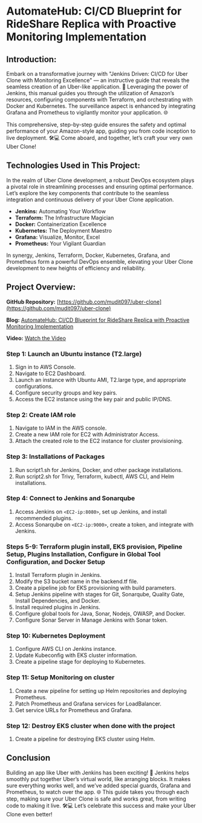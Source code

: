 # AutomateHub: CI/CD Blueprint for RideShare Replica with Proactive Monitoring Implementation

## Introduction:
Embark on a transformative journey with "Jenkins Driven: CI/CD for Uber Clone with Monitoring Excellence" — an instructive guide that reveals the seamless creation of an Uber-like application. 🚀 Leveraging the power of Jenkins, this manual guides you through the utilization of Amazon’s resources, configuring components with Terraform, and orchestrating with Docker and Kubernetes. The surveillance aspect is enhanced by integrating Grafana and Prometheus to vigilantly monitor your application. 🌐

This comprehensive, step-by-step guide ensures the safety and optimal performance of your Amazon-style app, guiding you from code inception to live deployment. 🛠️💻 Come aboard, and together, let’s craft your very own Uber Clone!

## Technologies Used in This Project:
In the realm of Uber Clone development, a robust DevOps ecosystem plays a pivotal role in streamlining processes and ensuring optimal performance. Let’s explore the key components that contribute to the seamless integration and continuous delivery of your Uber Clone application.

- **Jenkins:** Automating Your Workflow
- **Terraform:** The Infrastructure Magician
- **Docker:** Containerization Excellence
- **Kubernetes:** The Deployment Maestro
- **Grafana:** Visualize, Monitor, Excel
- **Prometheus:** Your Vigilant Guardian

In synergy, Jenkins, Terraform, Docker, Kubernetes, Grafana, and Prometheus form a powerful DevOps ensemble, elevating your Uber Clone development to new heights of efficiency and reliability.

## Project Overview:
**GitHub Repository:** [https://github.com/mudit097/uber-clone](https://github.com/mudit097/uber-clone)

**Blog:** [AutomateHub: CI/CD Blueprint for RideShare Replica with Proactive Monitoring Implementation](https://muditmathur121.medium.com/automatehub-ci-cd-blueprint-for-rideshare-replica-with-proactive-monitoring-implementation-e4e97a3fa834)

**Video:** [Watch the Video](https://drive.google.com/file/d/1yRPmPAkL37_JgI9RiXdHj_Wq89JuHrL3/view?usp=sharing)

### Step 1: Launch an Ubuntu instance (T2.large)
1. Sign in to AWS Console.
2. Navigate to EC2 Dashboard.
3. Launch an instance with Ubuntu AMI, T2.large type, and appropriate configurations.
4. Configure security groups and key pairs.
5. Access the EC2 instance using the key pair and public IP/DNS.

### Step 2: Create IAM role
1. Navigate to IAM in the AWS console.
2. Create a new IAM role for EC2 with Administrator Access.
3. Attach the created role to the EC2 instance for cluster provisioning.

### Step 3: Installations of Packages
1. Run script1.sh for Jenkins, Docker, and other package installations.
2. Run script2.sh for Trivy, Terraform, kubectl, AWS CLI, and Helm installations.

### Step 4: Connect to Jenkins and Sonarqube
1. Access Jenkins on `<EC2-ip:8080>`, set up Jenkins, and install recommended plugins.
2. Access Sonarqube on `<EC2-ip:9000>`, create a token, and integrate with Jenkins.

### Steps 5-9: Terraform plugin install, EKS provision, Pipeline Setup, Plugins Installation, Configure in Global Tool Configuration, and Docker Setup
1. Install Terraform plugin in Jenkins.
2. Modify the S3 bucket name in the backend.tf file.
3. Create a pipeline job for EKS provisioning with build parameters.
4. Setup Jenkins pipeline with stages for Git, Sonarqube, Quality Gate, Install Dependencies, and Docker.
5. Install required plugins in Jenkins.
6. Configure global tools for Java, Sonar, Nodejs, OWASP, and Docker.
7. Configure Sonar Server in Manage Jenkins with Sonar token.

### Step 10: Kubernetes Deployment
1. Configure AWS CLI on Jenkins instance.
2. Update Kubeconfig with EKS cluster information.
3. Create a pipeline stage for deploying to Kubernetes.

### Step 11: Setup Monitoring on cluster
1. Create a new pipeline for setting up Helm repositories and deploying Prometheus.
2. Patch Prometheus and Grafana services for LoadBalancer.
3. Get service URLs for Prometheus and Grafana.

### Step 12: Destroy EKS cluster when done with the project
1. Create a pipeline for destroying EKS cluster using Helm.

## Conclusion
Building an app like Uber with Jenkins has been exciting! 🚀 Jenkins helps smoothly put together Uber’s virtual world, like arranging blocks. It makes sure everything works well, and we’ve added special guards, Grafana and Prometheus, to watch over the app. 🌐 This guide takes you through each step, making sure your Uber Clone is safe and works great, from writing code to making it live. 🛠️💻 Let’s celebrate this success and make your Uber Clone even better!
